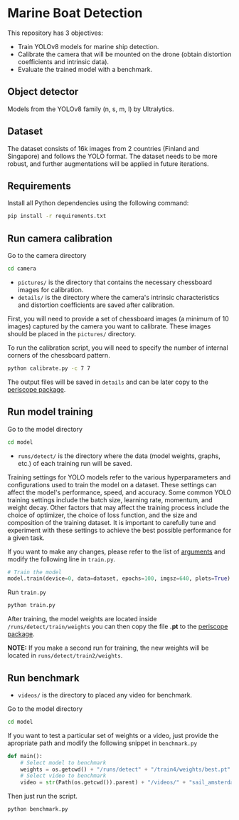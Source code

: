
# Marine Boat Detection
This repository has 3 objectives:
- Train YOLOv8 models for marine ship detection.
- Calibrate the camera that will be mounted on the drone (obtain distortion coefficients and intrinsic data).
- Evaluate the trained model with a benchmark.

## Object detector
Models from the YOLOv8 family (n, s, m, l) by Ultralytics.

## Dataset
The dataset consists of 16k images from 2 countries (Finland and Singapore) and follows the YOLO format. The dataset needs to be more robust, and further augmentations will be applied in future iterations.

## Requirements
Install all Python dependencies using the following command:
```bash
pip install -r requirements.txt
```

## Run camera calibration
Go to the camera directory

```bash
cd camera
```

- `pictures/` is the directory that contains the necessary chessboard images for calibration.
- `details/` is the directory where the camera's intrinsic characteristics and distortion coefficients are saved after calibration.

First, you will need to provide a set of chessboard images (a minimum of 10 images) captured by the camera you want to calibrate. These images should be placed in the `pictures/` directory.

To run the calibration script, you will need to specify the number of internal corners of the chessboard pattern.
```bash
python calibrate.py -c 7 7
```
The output files will be saved in `details` and can be later copy to the [periscope package](https://github.com/ocortina/ros_periscope).



## Run model training
Go to the model directory

```bash
cd model
```

- `runs/detect/` is the directory where the data (model weights, graphs, etc.) of each training run will be saved.

Training settings for YOLO models refer to the various hyperparameters and configurations used to train the model on a dataset. These settings can affect the model's performance, speed, and accuracy. Some common YOLO training settings include the batch size, learning rate, momentum, and weight decay. Other factors that may affect the training process include the choice of optimizer, the choice of loss function, and the size and composition of the training dataset. It is important to carefully tune and experiment with these settings to achieve the best possible performance for a given task.

If you want to make any changes, please refer to the list of [arguments](https://docs.ultralytics.com/modes/train/#arguments) and modify the following line in `train.py`.

```python
# Train the model
model.train(device=0, data=dataset, epochs=100, imgsz=640, plots=True)
```
Run `train.py`
    
```bash
python train.py
```

After training, the model weights are located inside `/runs/detect/train/weights` you can then copy the file **.pt** to the [periscope package](https://github.com/ocortina/ros_periscope).  

**NOTE:** If you make a second run for training, the new weights will be located in `runs/detect/train2/weights`.


## Run benchmark
- `videos/` is the directory to placed any video for benchmark.  

Go to the model directory
```bash
cd model
```

If you want to test a particular set of weights or a video, just provide the apropriate path and modify the following snippet in `benchmark.py`

```python
def main():
    # Select model to benchmark
    weights = os.getcwd() + "/runs/detect" + "/train4/weights/best.pt"
    # Select video to benchmark
    video = str(Path(os.getcwd()).parent) + "/videos/" + "sail_amsterdam.mp4"
``` 

Then just run the script.
```bash
python benchmark.py
```

